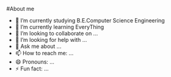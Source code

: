 #About me

- 🔭 I’m currently studying B.E.Computer Science Engineering
- 🌱 I’m currently learning EveryThing
- 👯 I’m looking to collaborate on ...
- 🤔 I’m looking for help with ...
- 💬 Ask me about ...
- 📫 How to reach me: ...
- 😄 Pronouns: ...
- ⚡ Fun fact: ...

